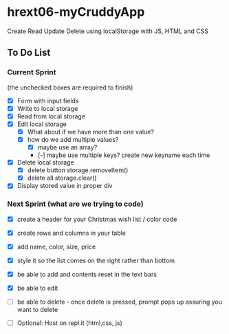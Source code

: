 # hrext06-myCruddyApp
Create Read Update Delete using localStorage with JS, HTML and CSS


## To Do List

### Current Sprint
(the unchecked boxes are required to finish)
- [x] Form with input fields
- [x] Write to local storage
- [x] Read from local storage
- [x] Edit local storage
    - [x] What about if we have more than one value?
    - [x] how do we add multiple values?
        - [x] maybe use an array?
        - [-] maybe use multiple keys? create new keyname each time

- [x] Delete local storage
    - [x] delete button storage.removeItem()
    - [x] delete all storage.clear()
- [x] Display stored value in proper div

### Next Sprint (what are we trying to code)
<!-- Examples: Replace with your own. -->
- [x] create a header for your Christmas wish list / color code
- [x] create rows and columns in your table
- [x] add name, color, size, price
- [x] style it so the list comes on the right rather than bottom
- [x] be able to add and contents reset in the text bars
- [x] be able to edit
- [ ] be able to delete - once delete is pressed, prompt pops up assuring you want to delete

- [ ] Optional: Host on repl.it (html,css, js)
